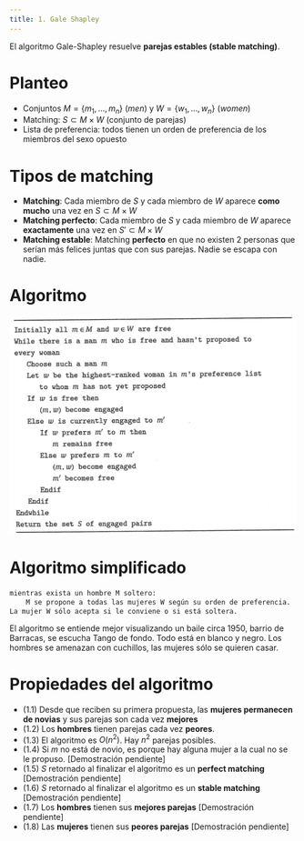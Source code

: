 ```yaml
---
title: 1. Gale Shapley
---
```

El algoritmo Gale-Shapley resuelve **parejas estables (stable matching)**.

# Planteo
- Conjuntos $M=\{m_1, ..., m_n\}$ (_men_) y $W=\{w_1, ..., w_n\}$ (_women_)
- Matching: $S \subset M \times W$ (conjunto de parejas)
- Lista de preferencia: todos tienen un orden de preferencia de los miembros del sexo opuesto

# Tipos de matching
- **Matching**: Cada miembro de $S$ y cada miembro de $W$ aparece **como mucho** una vez en $S \subset M \times W$
- **Matching perfecto**: Cada miembro de $S$ y cada miembro de $W$ aparece **exactamente** una vez en $S' \subset M \times W$
- **Matching estable**: Matching **perfecto** en que no existen 2 personas que serían más felices juntas que con sus parejas. Nadie se escapa con nadie.

# Algoritmo
![algoritmo](img/1.algoritmo.png)
# Algoritmo simplificado
```
mientras exista un hombre M soltero:
    M se propone a todas las mujeres W según su orden de preferencia. La mujer W sólo acepta si le conviene o si está soltera.
```
El algoritmo se entiende mejor visualizando un baile circa 1950, barrio de Barracas, se escucha Tango de fondo. Todo está en blanco y negro. Los hombres se amenazan con cuchillos, las mujeres sólo se quieren casar.

# Propiedades del algoritmo
- (1.1) Desde que reciben su primera propuesta, las **mujeres permanecen de novias** y sus parejas son cada vez **mejores**
- (1.2) Los **hombres** tienen parejas cada vez **peores**.
- (1.3) El algoritmo es $O(n^2)$. Hay $n^2$ parejas posibles.
- (1.4) Si $m$ no está de novio, es porque hay alguna mujer a la cual no se le propuso. [Demostración pendiente]
- (1.5) $S$ retornado al finalizar el algoritmo es un **perfect matching** [Demostración pendiente]
- (1.6) $S$ retornado al finalizar el algoritmo es un **stable matching** [Demostración pendiente]
- (1.7) Los **hombres** tienen sus **mejores parejas** [Demostración pendiente]
- (1.8) Las **mujeres** tienen sus **peores parejas** [Demostración pendiente]